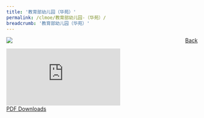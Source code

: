 ```yaml
---
title: '教育部幼儿园（华苑）'
permalink: /clmoe/教育部幼儿园-（华苑）/
breadcrumb: '教育部幼儿园（华苑）'
---
```

<a href="/gallery/华文学习展示区-chinese-exhibitions-c/preschool/" style="float:right;">Back</a>
 <img src="/images/MKFARRERPARK-CL.jpg"> <br/>
<div class="video-container">
  <iframe src="https://www.youtube.com/embed/d6fmLlW8eoE" frameborder="0" allow="accelerometer; autoplay; encrypted-media; gyroscope; picture-in-picture" allowfullscreen></iframe></div>
<a href="/Sharing-Sessions/01-website-exhibitor-template-pdf.pdf" download>PDF Downloads</a>
